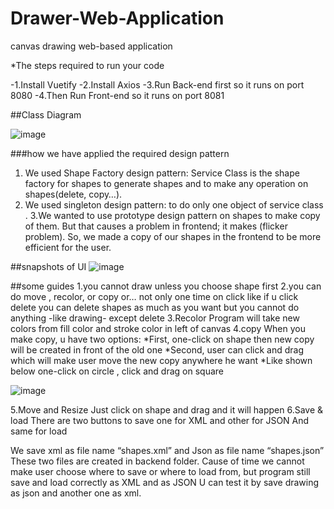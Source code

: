 # Drawer-Web-Application
canvas drawing web-based application

*The steps required to run your code

  -1.Install Vuetify
  -2.Install Axios
  -3.Run Back-end first so it runs on port 8080
  -4.Then Run Front-end so it runs on port 8081
  
  
##Class Diagram
  
![image](https://user-images.githubusercontent.com/59110598/126701316-f5cf90cc-bd9c-45b8-ae84-a2d5b87a4714.png)

###how we have applied the required design pattern

 1. We used Shape Factory design pattern: Service Class is the shape factory for shapes to generate shapes and to make any operation on shapes(delete, copy…).
 2. We used singleton design pattern: to do only one object of service class .
 3.We wanted to use prototype design pattern on shapes to make copy of them.
But that causes a problem in frontend; it makes (flicker problem).
So, we made a copy of our shapes in the frontend to be more efficient for the user.



##snapshots of UI
![image](https://user-images.githubusercontent.com/59110598/126701717-b0f55192-564e-4ca4-a87f-6b4a7e66303d.png)


##some guides
  1.you cannot draw unless you choose shape first
  2.you can do move , recolor, or copy or…
not only one time on click like if u click delete you can delete shapes as much as you want but you cannot do anything -like drawing- except delete
  3.Recolor Program will take new colors from fill color and stroke color in left of canvas
  4.copy When you make copy, u have two options:
     *First, one-click on shape then new copy will be created in front of the old one
     *Second, user can click and drag which will make user move the new copy anywhere he want
*Like shown below one-click on circle , click and drag on square

![image](https://user-images.githubusercontent.com/59110598/126701848-54cb0097-3cdc-41a1-87d9-4a6d318ac2bd.png)


  5.Move and Resize
    Just click on shape and drag and it will happen
  6.Save & load
    There are two buttons to save one for XML and other for JSON And same for load
  
  We save xml as file name “shapes.xml” and Json as file name “shapes.json”
  These two files are created in backend folder.
  Cause of time we cannot make user choose where to save or where to load from, but program still save and load correctly as XML and as JSON
  U can test it by save drawing as json and another one as xml.
